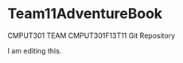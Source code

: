 Team11AdventureBook
===================

CMPUT301 TEAM CMPUT301F13T11 Git Repository


I am editing this.<Minhal Syed>